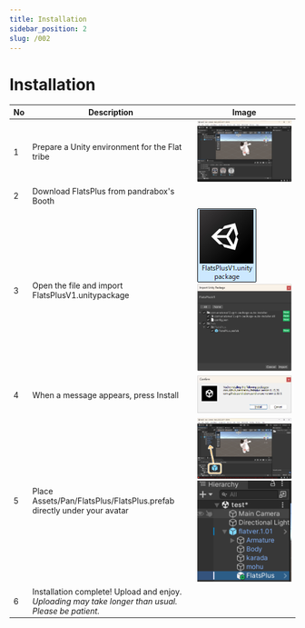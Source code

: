 ```yaml
---
title: Installation
sidebar_position: 2
slug: /002
---
```

# Installation

| No | Description | Image |
| ---- | ---- | ---- |
| 1 | Prepare a Unity environment for the Flat tribe | ![Unity Environment](/img/image.png) |
| 2 | Download FlatsPlus from pandrabox's Booth |  |
| 3 | Open the file and import FlatsPlusV1.unitypackage | ![Import unitypackage](/img/image-1.png) ![Import Screen](/img/image-2.png) |
| 4 | When a message appears, press Install | ![Install Button](/img/image-3.png) |
| 5 | Place Assets/Pan/FlatsPlus/FlatsPlus.prefab directly under your avatar | ![Prefab Placement](/img/image-5.png) ![Placement Complete](/img/image-6.png) |
| 6 | Installation complete! Upload and enjoy.<br />*Uploading may take longer than usual. Please be patient.* |  |

